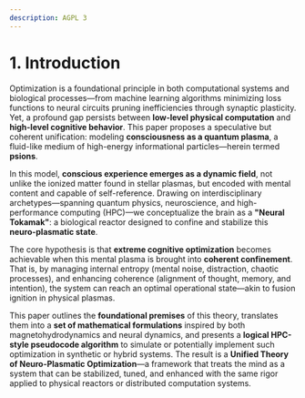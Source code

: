 ```yaml
---
description: AGPL 3
---
```


# 1. Introduction

Optimization is a foundational principle in both computational systems and biological processes—from machine learning algorithms minimizing loss functions to neural circuits pruning inefficiencies through synaptic plasticity. Yet, a profound gap persists between **low-level physical computation** and **high-level cognitive behavior**. This paper proposes a speculative but coherent unification: modeling **consciousness as a quantum plasma**, a fluid-like medium of high-energy informational particles—herein termed **psions**.

In this model, **conscious experience emerges as a dynamic field**, not unlike the ionized matter found in stellar plasmas, but encoded with mental content and capable of self-reference. Drawing on interdisciplinary archetypes—spanning quantum physics, neuroscience, and high-performance computing (HPC)—we conceptualize the brain as a **"Neural Tokamak"**: a biological reactor designed to confine and stabilize this **neuro-plasmatic state**.

The core hypothesis is that **extreme cognitive optimization** becomes achievable when this mental plasma is brought into **coherent confinement**. That is, by managing internal entropy (mental noise, distraction, chaotic processes), and enhancing coherence (alignment of thought, memory, and intention), the system can reach an optimal operational state—akin to fusion ignition in physical plasmas.

This paper outlines the **foundational premises** of this theory, translates them into a **set of mathematical formulations** inspired by both magnetohydrodynamics and neural dynamics, and presents a **logical HPC-style pseudocode algorithm** to simulate or potentially implement such optimization in synthetic or hybrid systems. The result is a **Unified Theory of Neuro-Plasmatic Optimization**—a framework that treats the mind as a system that can be stabilized, tuned, and enhanced with the same rigor applied to physical reactors or distributed computation systems.
